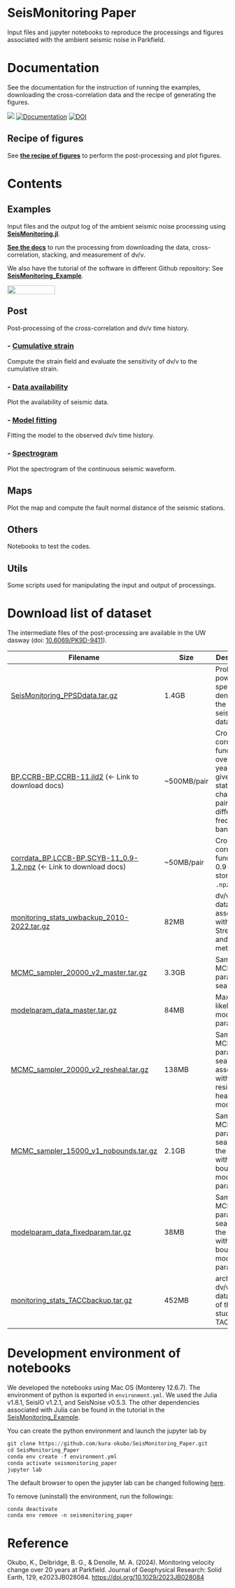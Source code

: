 # SeisMonitoring Paper
Input files and jupyter notebooks to reproduce the processings and figures associated with the  ambient seismic noise in Parkfield.

# Documentation
See the documentation for the instruction of running the examples, downloading the cross-correlation data and the recipe of generating the figures.

[![](https://img.shields.io/badge/docs-stable-blue.svg)](https://kura-okubo.github.io/SeisMonitoring_Paper/dev)
[![Documentation](https://github.com/kura-okubo/SeisMonitoring_Paper/actions/workflows/documentation.yml/badge.svg?branch=master)](https://github.com/kura-okubo/SeisMonitoring_Paper/actions/workflows/documentation.yml)
[![DOI](https://zenodo.org/badge/343242440.svg)](https://zenodo.org/badge/latestdoi/343242440)

## Recipe of figures
See [**the recipe of figures**](https://kura-okubo.github.io/SeisMonitoring_Paper/dev/plot_figures_recipe/) to perform the post-processing and plot figures.

# Contents
## Examples
Input files and the output log of the ambient seismic noise processing using [**SeisMonitoring.jl**](https://github.com/kura-okubo/SeisMonitoring.jl).

[**See the docs**](https://kura-okubo.github.io/SeisMonitoring_Paper/dev) to run the processing from downloading the data, cross-correlation, stacking, and measurement of dv/v.


We also have the tutorial of the software in different Github repository: See [**SeisMonitoring_Example**](https://github.com/kura-okubo/SeisMonitoring_Example).

<a href="https://nbviewer.org/github/kura-okubo/SeisMonitoring_Example/blob/main/code/run_seismonitoring.ipynb" target="_blank">
   <img align="left"
      src="https://raw.githubusercontent.com/jupyter/design/master/logos/Badges/nbviewer_badge.png"
      width="109" height="20">
</a>

<br>

## Post
Post-processing of the cross-correlation and dv/v time history.
### - [Cumulative strain](Post/CumulativeStrain)
Compute the strain field and evaluate the sensitivity of dv/v to the cumulative strain.
### - [Data availability](Post/DataAvailability)
Plot the availability of seismic data.
### - [Model fitting](Post/ModelFit)
Fitting the model to the observed dv/v time history.
### - [Spectrogram](Post/Spectrogram)
Plot the spectrogram of the continuous seismic waveform.

## Maps
Plot the map and compute the fault normal distance of the seismic stations.

## Others
Notebooks to test the codes.

## Utils
Some scripts used for manipulating the input and output of processings.

# Download list of dataset
The intermediate files of the post-processing are available in the UW dasway (doi: [10.6069/PK9D-9411](https://doi.org/10.6069/PK9D-9411)).

| Filename | Size | Description  | Location in repo |
|---|---|---|---|
| [SeisMonitoring_PPSDdata.tar.gz](https://dasway.ess.washington.edu/shared/kokubo/parkfield_data/SeisMonitoring_PPSDdata.tar.gz) | 1.4GB |  Probabilistic power spectral densities of the raw seismic data.  | `Post/Spectrogram/`|
| [BP.CCRB-BP.CCRB-11.jld2](https://kura-okubo.github.io/SeisMonitoring_Paper/dev/download_correlations/) (← Link to download docs) | ~500MB/pair | Cross-correlation functions over 20 years for a give station-channel pair with different frequency bands. | e.g. `Appx/plot_CCF/cc_channel_collection/`|
| [corrdata_BP.LCCB-BP.SCYB-11_0.9-1.2.npz](https://kura-okubo.github.io/SeisMonitoring_Paper/dev/download_correlations/) (← Link to download docs)  | ~50MB/pair | Cross-correlation function of 0.9-1.2Hz stored in `.npz` format. | `Appx/plot_CCF/data_npz/`  |
| [monitoring_stats_uwbackup_2010-2022.tar.gz](https://dasway.ess.washington.edu/shared/kokubo/parkfield_data/monitoring_stats_uwbackup_2010-2022.tar.gz) | 82MB | dv/v datasheet associated with the Stretching and MWCS methods | `Post/ModelFit/data/`|
| [MCMC_sampler_20000_v2_master.tar.gz](https://dasway.ess.washington.edu/shared/kokubo/parkfield_data/MCMC_sampler_20000_v2_master.tar.gz)  | 3.3GB | Sampler of MCMC parameter search. | `Post/ModelFit/processed_data/` |
| [modelparam_data_master.tar.gz](https://dasway.ess.washington.edu/shared/kokubo/parkfield_data/modelparam_data_master.tar.gz)  | 84MB | Maximum likelihood model parameters. | `Post/ModelFit/` |
| [MCMC_sampler_20000_v2_resheal.tar.gz](https://dasway.ess.washington.edu/shared/kokubo/parkfield_data/MCMC_sampler_20000_v2_resheal.tar.gz)  | 138MB | Sampler of MCMC parameter search associated with the residual healing model. | `Appx/casestudy_residual_healing/processed_data_resheal` |
| [MCMC_sampler_15000_v1_nobounds.tar.gz](https://dasway.ess.washington.edu/shared/kokubo/parkfield_data/MCMC_sampler_15000_v1_nobounds.tar.gz)  | 2.1GB | Sampler of MCMC parameter search for the case without the bounds of model parameters. | `Others/get_MCMC_fixedparam/processed_data` |
| [modelparam_data_fixedparam.tar.gz](https://dasway.ess.washington.edu/shared/kokubo/parkfield_data/modelparam_data_fixedparam.tar.gz)  | 38MB | Sampler of MCMC parameter search for the case without the bounds of model parameters. | `Others/get_MCMC_fixedparam/` |
| [monitoring_stats_TACCbackup.tar.gz](https://dasway.ess.washington.edu/shared/kokubo/parkfield_data/monitoring_stats_TACCbackup.tar.gz) | 452MB | archived dv/v datasheet of the case study in TACC | `Other/dvvanalysis_onTACC/data/`|

# Development environment of notebooks
We developed the notebooks using Mac OS (Monterey 12.6.7). The environment of python is exported in `environment.yml`. We used the Julia v1.8.1, SeisIO v1.2.1, and SeisNoise v0.5.3. The other dependencies associated with Julia can be found in the tutorial in the [SeisMonitoring_Example](https://github.com/kura-okubo/SeisMonitoring_Example).

You can create the python environment and launch the jupyter lab by
```python
git clone https://github.com/kura-okubo/SeisMonitoring_Paper.git
cd SeisMonitoring_Paper
conda env create -f environment.yml
conda activate seismonitoring_paper
jupyter lab
```
The default browser to open the jupyter lab can be changed following [here](https://stackoverflow.com/a/47793764).

To remove (uninstall) the environment, run the followings:
```
conda deactivate
conda env remove -n seismonitoring_paper
```

# Reference
Okubo, K., Delbridge, B. G., & Denolle, M. A. (2024). Monitoring velocity change over 20 years at Parkfield. Journal of Geophysical Research: Solid Earth, 129, e2023JB028084. https://doi.org/10.1029/2023JB028084
